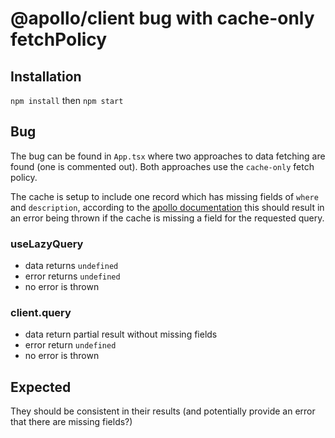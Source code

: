 # @apollo/client bug with cache-only fetchPolicy

## Installation

`npm install` then `npm start`

## Bug

The bug can be found in `App.tsx` where two approaches to data fetching are
found (one is commented out). Both approaches use the `cache-only` fetch policy.

The cache is setup to include one record which has missing fields of `where`
and `description`, according to the [apollo documentation](https://www.apollographql.com/docs/react/data/queries/#cache-only) this should result in an error being thrown if the cache
is missing a field for the requested query.

### useLazyQuery

- data returns `undefined`
- error returns `undefined`
- no error is thrown

### client.query

- data return partial result without missing fields
- error return `undefined`
- no error is thrown

## Expected

They should be consistent in their results (and potentially provide an error
that there are missing fields?)
